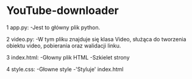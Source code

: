 # YouTube-downloader
1 app.py:
 -Jest to główny plik python.
 
2 video.py:
 -W tym pliku znajduje się klasa Video, służąca do tworzenia obiektu video, pobierania oraz walidacji linku. 
 
3 index.html:
 -Głowny plik HTML
 -Szkielet strony
 
4 style.css:
 -Głowne style 
 -'Styluje' index.html
  
